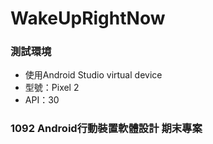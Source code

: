 # WakeUpRightNow

### 測試環境
* 使用Android Studio virtual device
* 型號：Pixel 2
* API：30

### 1092 Android行動裝置軟體設計 期末專案
